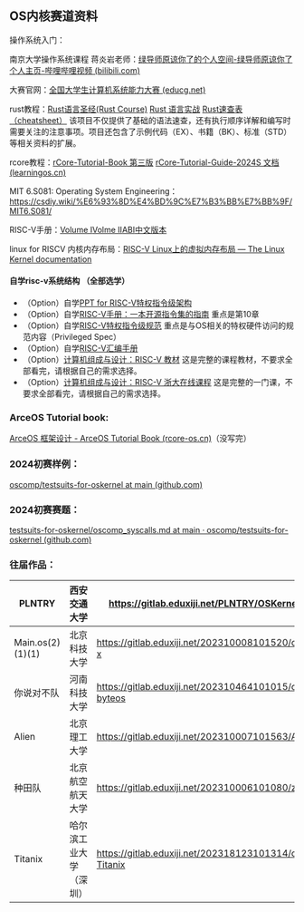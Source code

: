 ## OS内核赛道资料

操作系统入门：

南京大学操作系统课程 蒋炎岩老师：[绿导师原谅你了的个人空间-绿导师原谅你了个人主页-哔哩哔哩视频 (bilibili.com)](https://space.bilibili.com/202224425?spm_id_from=333.337.0.0)

大赛官网：[全国大学生计算机系统能力大赛 (educg.net)](https://os.educg.net/#/)

rust教程：[Rust语言圣经(Rust Course)](https://course.rs/about-book.html)
[Rust 语言实战](https://github.com/sunface/rust-by-practice)
[Rust速查表（cheatsheet）](https://cheats.rs/) 该项目不仅提供了基础的语法速查，还有执行顺序详解和编写时需要关注的注意事项。项目还包含了示例代码（EX）、书籍（BK）、标准（STD）等相关资料的扩展。

rcore教程：[rCore-Tutorial-Book 第三版](https://rcore-os.cn/rCore-Tutorial-Book-v3/chapter0/index.html) [rCore-Tutorial-Guide-2024S 文档 (learningos.cn)](https://learningos.cn/rCore-Tutorial-Guide-2024S/)

MIT 6.S081: Operating System Engineering：https://csdiy.wiki/%E6%93%8D%E4%BD%9C%E7%B3%BB%E7%BB%9F/MIT6.S081/

RISC-V手册：[Volume I](C:\Users\ck_lo\Downloads\Documents\riscv-spec-20191213.pdf)[Volme II](C:\Users\ck_lo\Downloads\Documents\riscv-privileged-20211203.pdf)[ABI](C:\Users\ck_lo\Downloads\Documents\riscv-abi.pdf)[中文版本](C:/Users/ck_lo/Downloads/Documents/RISC-V-Reader-Chinese-v2p12017.pdf)

linux for RISCV 内核内存布局：[RISC-V Linux上的虚拟内存布局 — The Linux Kernel documentation](https://www.kernel.org/doc/html/v6.8/translations/zh_CN/arch/riscv/vm-layout.html)

#### 自学risc-v系统结构 （全部选学）
- （Option）自学[PPT for RISC-V特权指令级架构](https://content.riscv.org/wp-content/uploads/2018/05/riscv-privileged-BCN.v7-2.pdf)
- （Option）自学[RISC-V手册：一本开源指令集的指南](http://riscvbook.com/chinese/RISC-V-Reader-Chinese-v2p1.pdf) 重点是第10章
- （Option）自学[RISC-V特权指令级规范](https://riscv.org/technical/specifications/) 重点是与OS相关的特权硬件访问的规范内容（Privileged Spec）
- （Option）自学[RISC-V汇编手册](https://github.com/riscv-non-isa/riscv-asm-manual/blob/master/riscv-asm.md)
- （Option）[计算机组成与设计：RISC-V 教材](https://item.jd.com/12887758.html) 这是完整的课程教材，不要求全部看完，请根据自己的需求选择。
- （Option）[计算机组成与设计：RISC-V 浙大在线课程](http://www.icourse163.org/course/ZJU-1452997167) 这是完整的一门课，不要求全部看完，请根据自己的需求选择。

### ArceOS Tutorial book:

[ArceOS 框架设计 - ArceOS Tutorial Book (rcore-os.cn)](https://rcore-os.cn/arceos-tutorial-book/ch02-02.html)（没写完）

### 2024初赛样例：

[oscomp/testsuits-for-oskernel at main (github.com)](https://github.com/oscomp/testsuits-for-oskernel/tree/main?tab=readme-ov-file)

### 2024初赛赛题：

[testsuits-for-oskernel/oscomp_syscalls.md at main · oscomp/testsuits-for-oskernel (github.com)](https://github.com/oscomp/testsuits-for-oskernel/blob/main/oscomp_syscalls.md)

### 往届作品：

| PLNTRY           | 西安交通大学           | https://gitlab.eduxiji.net/PLNTRY/OSKernel2023-umi           |
| ---------------- | ---------------------- | ------------------------------------------------------------ |
| Main.os(2)(1)(1) | 北京科技大学           | https://gitlab.eduxiji.net/202310008101520/oskernel2023-x    |
| 你说对不队       | 河南科技大学           | https://gitlab.eduxiji.net/202310464101015/oskernel2023-byteos |
| Alien            | 北京理工大学           | https://gitlab.eduxiji.net/202310007101563/Alien             |
| 种田队           | 北京航空航天大学       | https://gitlab.eduxiji.net/202310006101080/zhongtianos       |
| Titanix          | 哈尔滨工业大学（深圳） | https://gitlab.eduxiji.net/202318123101314/oskernel2023-Titanix |

